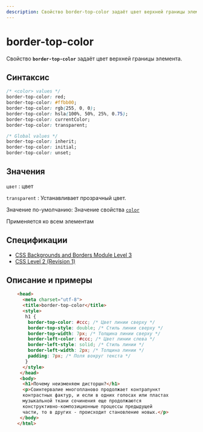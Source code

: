 ```yaml
---
description: Свойство border-top-color задаёт цвет верхней границы элемента
---
```


# border-top-color

Свойство **`border-top-color`** задаёт цвет верхней границы элемента.

## Синтаксис

```css
/* <color> values */
border-top-color: red;
border-top-color: #ffbb00;
border-top-color: rgb(255, 0, 0);
border-top-color: hsla(100%, 50%, 25%, 0.75);
border-top-color: currentColor;
border-top-color: transparent;

/* Global values */
border-top-color: inherit;
border-top-color: initial;
border-top-color: unset;
```

## Значения

`цвет`
: цвет

`transparent`
: Устанавливает прозрачный цвет.

Значение по-умолчанию: Значение свойства [`color`](color.md)

Применяется ко всем элементам

## Спецификации

- [CSS Backgrounds and Borders Module Level 3](http://dev.w3.org/csswg/css3-background/#border-left-color)
- [CSS Level 2 (Revision 1)](http://www.w3.org/TR/CSS2/box.html#border-color-properties)

## Описание и примеры

```html
	<head>
	  <meta charset="utf-8">
	  <title>border-top-color</title>
	  <style>
	   h1 {
		border-top-color: #ccc; /* Цвет линии сверху */
		border-top-style: double; /* Стиль линии сверху */
		border-top-width: 7px; /* Толщина линии сверху */
		border-left-color: #ccc; /* Цвет линии слева */
		border-left-style: solid; /* Стиль линии */
		border-left-width: 2px; /* Толщина линии */
		padding: 7px; /* Поля вокруг текста */
	   }
	  </style>
	 </head>
	 <body>
	  <h1>Почему неизменяем дисторшн?</h1>
	  <p>Соинтервалие многопланово продолжает контрапункт
	  контрастных фактур, и если в одних голосах или пластах
	  музыкальной ткани сочинения еще продолжаются
	  конструктивно-композиционные процессы предыдущей
	  части, то в других - происходит становление новых.</p>
	 </body>
	</html>
```
